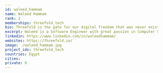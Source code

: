 ```yaml
---
id: waleed_hammam
name: Waleed Hammam
rank: 2
memberships: threefold_tech
bio: Threefold is the gate for our digital freedom that was never existed before, It gave me the chance to learn special technologies and has great people working there.
excerpt: Waleed is a Software Engineer with great passion in Computer Science and new technologies.
linkedin: https://www.linkedin.com/in/waleedhammam/
websites: https://threefold.io/
image: ./waleed_hammam.jpg
project_ids: threefold_tech
countries: Egypt
cities:
private: 0
---
```


